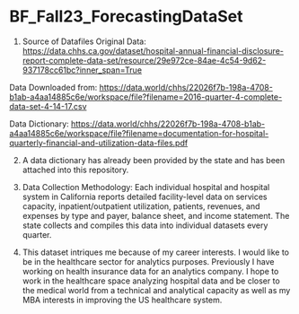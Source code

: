 # BF_Fall23_ForecastingDataSet

1) Source of Datafiles
Original Data: https://data.chhs.ca.gov/dataset/hospital-annual-financial-disclosure-report-complete-data-set/resource/29e972ce-84ae-4c54-9d62-937178cc61bc?inner_span=True

Data Downloaded from: https://data.world/chhs/22026f7b-198a-4708-b1ab-a4aa14885c6e/workspace/file?filename=2016-quarter-4-complete-data-set-4-14-17.csv

Data Dictionary: https://data.world/chhs/22026f7b-198a-4708-b1ab-a4aa14885c6e/workspace/file?filename=documentation-for-hospital-quarterly-financial-and-utilization-data-files.pdf


2) A data dictionary has already been provided by the state and has been attached into this repository.
   
3) Data Collection Methodology: Each individual hospital and hospital system in California reports detailed facility-level data on services capacity, inpatient/outpatient utilization, patients, revenues, and expenses by type and payer, balance sheet, and income statement. The state collects and compiles this data into individual datasets every quarter.
   
4) This dataset intriques me because of my career interests. I would like to be in the healthcare sector for analytics purposes. Previously I have working on health insurance data for an analytics company. I hope to work in the healthcare space analyzing hospital data and be closer to the medical world from a technical and analytical capacity as well as my MBA interests in improving the US healthcare system.
